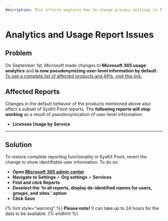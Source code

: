 ```yaml
---
description: This article explains how to change privacy settings to fix issues with analytics and usage reports in SysKit Point.
---
```


# Analytics and Usage Report Issues

## Problem

On September 1st, Microsoft made changes to **Microsoft 365 usage analytics** and **is now pseudonymizing user-level information by default**. 
[To see a complete list of affected products and APIs, visit this link.](https://techcommunity.microsoft.com/t5/microsoft-365-blog/privacy-changes-to-microsoft-365-usage-analytics/ba-p/2694137)

## Affected Reports
Changes in the default behavior of the products mentioned above also affect a subset of SysKit Point reports.
The **following reports will stop working** as a result of pseudonymization of user-level information:

* **Licenses Usage by Service**
* ****

## Solution
To restore complete reporting functionality in SysKit Point, revert the change to show identifiable user information. 
To do so:
* **Open [Microsoft 365 admin center](https://admin.microsoft.com/)**
* **Navigate to Settings** > **Org settings** > **Services**
* **Find and click Reports**
* **Deselect the 'In all reports, display de-identified names for users, groups, and sites.' option**
* **Click Save**

{% hint style="warning" %}
**Please note!**
It can take up to 24 hours for the data to be available. 
{% endhint %}



